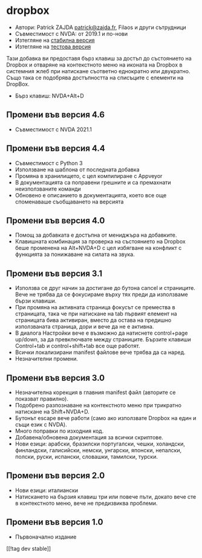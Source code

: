 # dropbox #

* Автори: Patrick ZAJDA <patrick@zajda.fr>, Filaos и други сътрудници
* Съвместимост с NVDA: от 2019.1 и по-нови
* Изтегляне на [стабилна версия][1]
* Изтегляне на [тестова версия][2]

Тази добавка ви предоставя бърз клавиш за достъп до състоянието на Dropbox и
отваряне на контекстното меню на иконата на Dropbox в системния жлеб при
натискане съответно еднократно или двукратно. Също така се подобрява
достъпността на списъците с елементи на DropBox.

* Бърз клавиш: NVDA+Alt+D


## Промени във версия 4.6 ##

* Съвместимост с NVDA 2021.1

## Промени във версия 4.4 ##

* Съвместимост с Python 3
* Използване на шаблона от последната добавка
* Промяна в хранилището, с цел компилиране с Appveyor
* В документацията са поправени грешните и са премахнати неизползваните
  команди
* Обновено е описанието в документацията, което все още споменаваше
  съобщаването на версията

## Промени във версия 4.0 ##

* Помощ за добавката е достъпна от мениджъра на добавките.
* Клавишната комбинация за проверка на състоянието на Dropbox беше променена
  на Alt+NVDA+D с цел избягване на конфликт с функцията за понижаване на
  силата на звука.

## Промени във версия 3.1 ##

* Използва се друг начин за достигане до бутона cancel и страниците. Вече не
  трябва да се фокусираме върху тях преди да използваме бързи клавиши.
* При промяна на активната страница фокусът се премества в страницата, така
  че при натискане на tab първият елемент на страницата бива активиран,
  вместо да остава на предишно използваната страница, дори и вече да не е
  активна.
* В диалога Настройки вече е възможно да натиснете control+page up/down, за
  да превключвате между страниците. Бързите клавиши Control+tab и
  control+shift+tab все още работят.
* Всички локализирани manifest файлове вече трябва да са наред.
* Незначителни промени.

## Промени във версия 3.0 ##

* Незначителна корекция в главния manifest файл (авторите се показват
  правилно).
* Подобрено разпознаване на контекстното меню при трикратно натискане на
  Shift+NVDA+D.
* Бутонът escape вече работи (само ако използвате Dropbox на един и същи
  език с NVDA).
* Много поправки по изходния код.
* Добавена/обновена документация за всички скриптове.
* Нови езици: арабски, бразилски португалски, чешки, холандски, финландски,
  галисийски, немски, унгарски, японски, непалски, полски, руски, испански,
  словашки, тамилски, турски.

## Промени във версия 2.0 ##

* Нови езици: италиански
* Натискането на бързия клавиш три или повече пъти, докато вече сте в
  контекстното меню, вече не предизвиква проблеми.

## Промени във версия 1.0 ##

* Първоначално издание

[[!tag dev stable]]

[1]: https://www.nvaccess.org/addonStore/legacy?file=dropbox

[2]: https://www.nvaccess.org/addonStore/legacy?file=dx-dev
